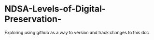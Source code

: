 NDSA-Levels-of-Digital-Preservation-
====================================

Exploring using github as a way to version and track changes to this doc